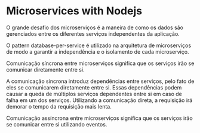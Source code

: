 # Microservices with Nodejs

O grande desafio dos microserviços é a maneira de como os dados são gerenciados entre os diferentes serviços independentes da aplicação.

O pattern database-per-service é utilizado na arquitetura de microserviços de modo a garantir a independência e o isolamento de cada microserviço.

Comunicação síncrona entre microserviços significa que os serviços irão se comunicar diretamente entre si.

A comunicação síncrona introduz dependências entre serviços, pelo fato de eles se comunicarem diretamente entre si.
Essas dependências podem causar a queda de múltiplos serviços dependentes entre si em caso de falha em um dos serviços.
Utilizando a comunicação direta, a requisição irá demorar o tempo da requisição mais lenta.

Comunicação assíncrona entre microserviços significa que os serviços irão se comunicar entre si utilizando eventos.
